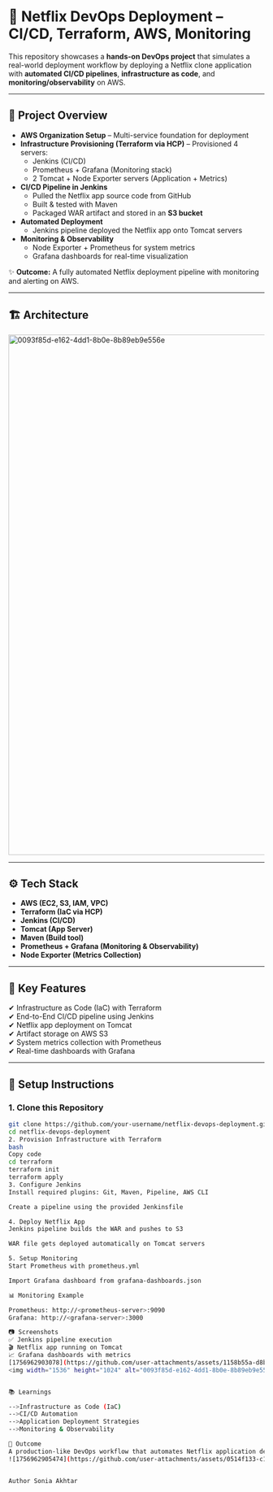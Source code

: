 # 🚀 Netflix DevOps Deployment – CI/CD, Terraform, AWS, Monitoring

This repository showcases a **hands-on DevOps project** that simulates a real-world deployment workflow by deploying a Netflix clone application with **automated CI/CD pipelines**, **infrastructure as code**, and **monitoring/observability** on AWS.

---

## 🔹 Project Overview

- **AWS Organization Setup** – Multi-service foundation for deployment  
- **Infrastructure Provisioning (Terraform via HCP)** – Provisioned 4 servers:  
  - Jenkins (CI/CD)  
  - Prometheus + Grafana (Monitoring stack)  
  - 2 Tomcat + Node Exporter servers (Application + Metrics)  
- **CI/CD Pipeline in Jenkins**  
  - Pulled the Netflix app source code from GitHub  
  - Built & tested with Maven  
  - Packaged WAR artifact and stored in an **S3 bucket**  
- **Automated Deployment**  
  - Jenkins pipeline deployed the Netflix app onto Tomcat servers  
- **Monitoring & Observability**  
  - Node Exporter + Prometheus for system metrics  
  - Grafana dashboards for real-time visualization  

✨ **Outcome:** A fully automated Netflix deployment pipeline with monitoring and alerting on AWS.

---

## 🏗️ Architecture

<img width="1536" height="1024" alt="0093f85d-e162-4dd1-8b0e-8b89eb9e556e" src="https://github.com/user-attachments/assets/80d10fb7-0c07-4470-9ce9-07a06ad0d2e6" />


---

## ⚙️ Tech Stack

- **AWS (EC2, S3, IAM, VPC)**  
- **Terraform (IaC via HCP)**  
- **Jenkins (CI/CD)**  
- **Tomcat (App Server)**  
- **Maven (Build tool)**  
- **Prometheus + Grafana (Monitoring & Observability)**  
- **Node Exporter (Metrics Collection)**  

---

## 📌 Key Features

✔ Infrastructure as Code (IaC) with Terraform  
✔ End-to-End CI/CD pipeline using Jenkins  
✔ Netflix app deployment on Tomcat  
✔ Artifact storage on AWS S3  
✔ System metrics collection with Prometheus  
✔ Real-time dashboards with Grafana  

---

## 🚀 Setup Instructions

### 1. Clone this Repository
```bash
git clone https://github.com/your-username/netflix-devops-deployment.git
cd netflix-devops-deployment
2. Provision Infrastructure with Terraform
bash
Copy code
cd terraform
terraform init
terraform apply
3. Configure Jenkins
Install required plugins: Git, Maven, Pipeline, AWS CLI

Create a pipeline using the provided Jenkinsfile

4. Deploy Netflix App
Jenkins pipeline builds the WAR and pushes to S3

WAR file gets deployed automatically on Tomcat servers

5. Setup Monitoring
Start Prometheus with prometheus.yml

Import Grafana dashboard from grafana-dashboards.json

📊 Monitoring Example

Prometheus: http://<prometheus-server>:9090
Grafana: http://<grafana-server>:3000

📷 Screenshots
✅ Jenkins pipeline execution
🎬 Netflix app running on Tomcat
📈 Grafana dashboards with metrics
[1756962903078](https://github.com/user-attachments/assets/1158b55a-d8b8-4eae-b202-e4c2abf56760)
<img width="1536" height="1024" alt="0093f85d-e162-4dd1-8b0e-8b89eb9e556e" src="https://github.com/user-attachments/assets/1158b55a-d8b8-4eae-b202-e4c2abf56760" />


📚 Learnings

-->Infrastructure as Code (IaC)
-->CI/CD Automation
-->Application Deployment Strategies
-->Monitoring & Observability

🏁 Outcome
A production-like DevOps workflow that automates Netflix application deployment, integrates monitoring/alerting, and runs on AWS infrastructure.
![1756962905474](https://github.com/user-attachments/assets/0514f133-c17c-4815-836a-81bd48f925bb)


Author Sonia Akhtar
